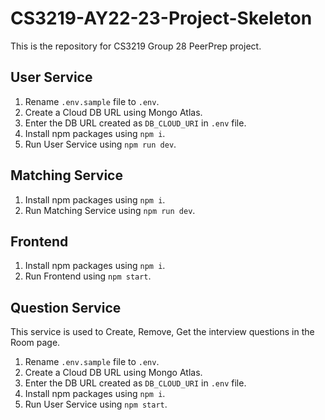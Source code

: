 # CS3219-AY22-23-Project-Skeleton

This is the repository for CS3219 Group 28 PeerPrep project.

## User Service
1. Rename `.env.sample` file to `.env`.
2. Create a Cloud DB URL using Mongo Atlas.
3. Enter the DB URL created as `DB_CLOUD_URI` in `.env` file.
4. Install npm packages using `npm i`.
5. Run User Service using `npm run dev`.

## Matching Service
1. Install npm packages using `npm i`.
2. Run Matching Service using `npm run dev`.

## Frontend
1. Install npm packages using `npm i`.
2. Run Frontend using `npm start`.

## Question Service
This service is used to Create, Remove, Get the interview questions in the Room page.
1. Rename `.env.sample` file to `.env`.
2. Create a Cloud DB URL using Mongo Atlas.
3. Enter the DB URL created as `DB_CLOUD_URI` in `.env` file.
4. Install npm packages using `npm i`.
5. Run User Service using `npm start`.